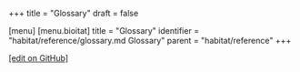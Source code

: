 +++
title = "Glossary"
draft = false

[menu]
  [menu.bioitat]
    title = "Glossary"
    identifier = "habitat/reference/glossary.md Glossary"
    parent = "habitat/reference"
+++

[\[edit on GitHub\]](https://github.com/habitat-sh/habitat/blob/master/components/docs-chef-io/content/habitat/glossary.md)

